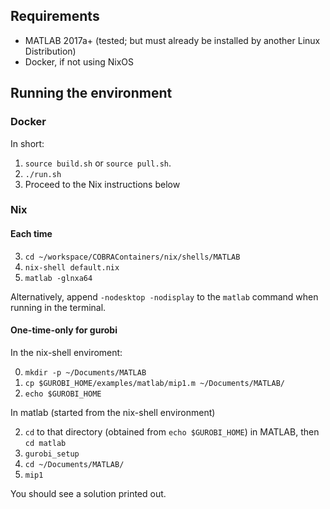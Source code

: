 ## Requirements

* MATLAB 2017a+ (tested; but must already be installed by another Linux Distribution)
* Docker, if not using NixOS


## Running the environment

### Docker

In short:

1. `source build.sh` or `source pull.sh`.
2. `./run.sh`
3. Proceed to the Nix instructions below

### Nix

#### Each time

3. `cd ~/workspace/COBRAContainers/nix/shells/MATLAB`
4. `nix-shell default.nix`
5. `matlab -glnxa64`

Alternatively, append `-nodesktop -nodisplay` to the `matlab` command
when running in the terminal.

#### One-time-only for gurobi

In the nix-shell enviroment:

0. `mkdir -p ~/Documents/MATLAB`
1. `cp $GUROBI_HOME/examples/matlab/mip1.m ~/Documents/MATLAB/`
2. `echo $GUROBI_HOME`

In matlab (started from the nix-shell environment)

2. `cd` to that directory (obtained from  `echo $GUROBI_HOME`) in MATLAB, then `cd matlab`
3. `gurobi_setup`
4. `cd ~/Documents/MATLAB/`
5. `mip1`

You should see a solution printed out.

